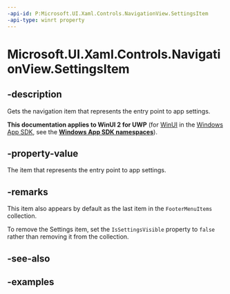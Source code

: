 ```yaml
---
-api-id: P:Microsoft.UI.Xaml.Controls.NavigationView.SettingsItem
-api-type: winrt property
---
```

<!-- Property syntax.
public object SettingsItem { get; }
-->

# Microsoft.UI.Xaml.Controls.NavigationView.SettingsItem


## -description

Gets the navigation item that represents the entry point to app settings.


**This documentation applies to WinUI 2 for UWP** (for [WinUI](/windows/apps/winui/winui3/) in the [Windows App SDK](/windows/apps/windows-app-sdk/), see the **[Windows App SDK namespaces](/windows/windows-app-sdk/api/winrt/)**).

## -property-value

The item that represents the entry point to app settings.


## -remarks

This item also appears by default as the last item in the `FooterMenuItems` collection.

To remove the Settings item, set the `IsSettingsVisible` property to `false` rather than removing it from the collection.

## -see-also


## -examples


